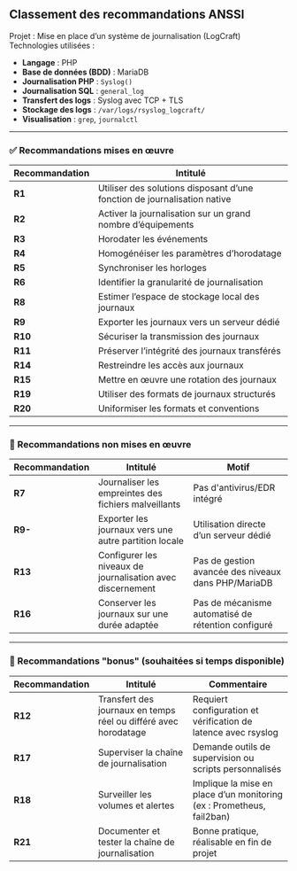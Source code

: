 ## Classement des recommandations ANSSI

Projet : Mise en place d’un système de journalisation (LogCraft)  
Technologies utilisées :
- **Langage** : PHP  
- **Base de données (BDD)** : MariaDB  
- **Journalisation PHP** : `Syslog()`  
- **Journalisation SQL** : `general_log`  
- **Transfert des logs** : Syslog avec TCP + TLS  
- **Stockage des logs** : `/var/logs/rsyslog_logcraft/`  
- **Visualisation** : `grep`, `journalctl`  

---

### ✅ Recommandations mises en œuvre

| Recommandation | Intitulé |
|----------------|----------|
| **R1** | Utiliser des solutions disposant d’une fonction de journalisation native |
| **R2** | Activer la journalisation sur un grand nombre d’équipements |
| **R3** | Horodater les événements |
| **R4** | Homogénéiser les paramètres d’horodatage |
| **R5** | Synchroniser les horloges |
| **R6** | Identifier la granularité de journalisation |
| **R8** | Estimer l’espace de stockage local des journaux |
| **R9** | Exporter les journaux vers un serveur dédié |
| **R10** | Sécuriser la transmission des journaux |
| **R11** | Préserver l’intégrité des journaux transférés |
| **R14** | Restreindre les accès aux journaux |
| **R15** | Mettre en œuvre une rotation des journaux |
| **R19** | Utiliser des formats de journaux structurés |
| **R20** | Uniformiser les formats et conventions |

---

### 🚫 Recommandations non mises en œuvre

| Recommandation | Intitulé | Motif |
|----------------|----------|-------|
| **R7** | Journaliser les empreintes des fichiers malveillants | Pas d'antivirus/EDR intégré |
| **R9-** | Exporter les journaux vers une autre partition locale | Utilisation directe d’un serveur dédié |
| **R13** | Configurer les niveaux de journalisation avec discernement | Pas de gestion avancée des niveaux dans PHP/MariaDB |
| **R16** | Conserver les journaux sur une durée adaptée | Pas de mécanisme automatisé de rétention configuré |

---

### 🌟 Recommandations "bonus" (souhaitées si temps disponible)

| Recommandation | Intitulé | Commentaire |
|----------------|----------|-------------|
| **R12** | Transfert des journaux en temps réel ou différé avec horodatage | Requiert configuration et vérification de latence avec rsyslog |
| **R17** | Superviser la chaîne de journalisation | Demande outils de supervision ou scripts personnalisés |
| **R18** | Surveiller les volumes et alertes | Implique la mise en place d’un monitoring (ex : Prometheus, fail2ban) |
| **R21** | Documenter et tester la chaîne de journalisation | Bonne pratique, réalisable en fin de projet |


